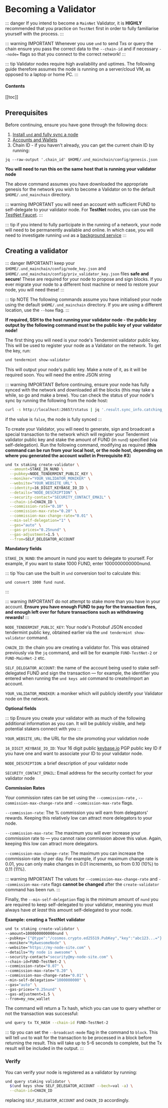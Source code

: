 # Becoming a Validator

::: danger
If you intend to become a `MainNet` Validator, it is **HIGHLY** recommended that you practice on `TestNet` first 
in order to fully familiarise yourself with the process.
:::

::: warning IMPORTANT
Whenever you use `und` to send Txs or query the chain ensure you pass the correct data to the `--chain-id` and if 
necessary `--node=` flags so that you connect to the correct network!
:::

::: tip
Validator nodes require high availability and uptimes. The following guide therefore assumes the node is running on a 
server/cloud VM, as opposed to a laptop or home PC.
:::

#### Contents

[[toc]]

## Prerequisites

Before continuing, ensure you have gone through the following docs:

1. [Install `und` and fully sync a node](../software/cosmovisor/install_statesync_cosmovisor.md)
2. [Accounts and Wallets](../software/accounts-wallets.md)
3. Chain ID - if you haven't already, you can get the current chain ID by running:

```
jq --raw-output '.chain_id' $HOME/.und_mainchain/config/genesis.json
```

**You will need to run this on the same host that is running your validator node**

The above command assumes you have downloaded the appropriate genesis for the network you wish to become a Validator 
on to the default `$HOME/.und_mainchain` directory.

::: warning IMPORTANT
you will need an account with sufficient FUND to self-delegate to your validator node. For **TestNet** nodes,
you can use the [TestNet Faucet](https://faucet-testnet.unification.io).
:::

::: tip
if you intend to fully participate in the running of a network, your node will need to be permanently available and 
online. In which case, you will need to investigate running `und` as a [background service](run-und-as-service.md)
:::

## Creating a validator

::: danger IMPORTANT!
keep your `$HOME/.und_mainchain/config/node_key.json` and `$HOME/.und_mainchain/config/priv_validator_key.json` files 
**safe and secure**! These are required for your node to propose and sign blocks. If you ever migrate your node to a 
different host machine or need to restore your node, you will need these!
:::

::: tip NOTE
The following commands assume you have initialised your node using the default `$HOME/.und_mainchain` directory. If
you are using a different location, use the `--home` flag.
:::

**If required, SSH to the host running your validator node - the public key output by the following command must be the
public key of your validator node!**

The first thing you will need is your node's Tendermint validator public key. This will be used to register your node 
as a Validator on the network. To get the key, run:

```bash
und tendermint show-validator
```
This will output your node's public key. Make a note of it, as it will be required soon. You will need the entire 
JSON string

::: warning IMPORTANT
Before continuing, ensure your node has fully synced with the network and downloaded all the blocks (this may take 
a while, so go and make a brew). You can check the status of your node's sync by running the following from the node 
host:

```bash
curl -s http://localhost:26657/status | jq '.result.sync_info.catching_up'
```

if the value is `false`, the node is fully synced
:::

To create your Validator, you will need to generate, sign and broadcast a special transaction to the network which will 
register your Tendermint validator public key and stake the amount of FUND (in `nund`) specified (via self-delegation). 
Run the following command, modifying as required (**this command can be run from your local host, or the node host,
depending on where you generated the account wallet in Prerequisite #3**)

```bash
und tx staking create-validator \
  --amount=STAKE_IN_NUND \
  --pubkey=NODE_TENDERMINT_PUBLIC_KEY \
  --moniker="YOUR_VALIDATOR_MONIKER" \
  --website="YOUR_WEBSITE_URL" \
  --identity=16_DIGIT_KEYBASE_IO_ID \
  --details="NODE_DESCRIPTION" \
  --security-contact="SECURITY_CONTACT_EMAIL" \
  --chain-id=CHAIN_ID \
  --commission-rate="0.10" \
  --commission-max-rate="0.20" \
  --commission-max-change-rate="0.01" \
  --min-self-delegation="1" \
  --gas="auto" \
  --gas-prices="0.25nund" \
  --gas-adjustment=1.5 \
  --from=SELF_DELEGATOR_ACCOUNT
```

**Mandatory fields**

`STAKE_IN_NUND`: the amount in nund you want to delegate to yourself. For example, if you want to stake 1000 FUND, 
enter 1000000000000nund.

::: tip
You can use the built in `und` conversion tool to calculate this:

```
und convert 1000 fund nund.
```
:::

::: warning IMPORTANT
do not attempt to stake more than you have in your account. **Ensure you have enough FUND to pay for the transaction 
fees, and enough left over for future transactions such as withdrawing rewards!**
:::

`NODE_TENDERMINT_PUBLIC_KEY`: Your node's Protobuf JSON encoded tendermint public key, obtained earlier via the 
`und tendermint show-validator` command.

`CHAIN_ID`: the chain you are creating a validator for. This was obtained previously via the `jq` command, and will 
be for example `FUND-TestNet-2` or `FUND-MainNet-2` etc.

`SELF_DELEGATOR_ACCOUNT`: the name of the account being used to stake self-delegated FUND and sign the 
transaction — for example, the identifier you entered when running the `und keys add` command to 
create/import an account.

`YOUR_VALIDATOR_MONIKER`: a moniker which will publicly identify your Validator node on the network.

**Optional fields**

::: tip
Ensure you create your validator with as much of the following additional information as you can. It will be 
publicly visible, and help potential stakers connect with you
:::

`YOUR_WEBSITE_URL`: the URL for the site promoting your validation node

`16_DIGIT_KEYBASE_IO_ID`: Your 16 digit public [keybase.io](https://keybase.io) PGP public key ID if you have one 
and want to associate your ID to your validator node.

`NODE_DESCRIPTION`: a brief description of your validator node

`SECURITY_CONTACT_EMAIL`: Email address for the security contact for your validator node

**Commission Rates**

Your commission rates can be set using the `--commission-rate` , `--commission-max-change-rate` and 
`--commission-max-rate` flags.

`--commission-rate`: The % commission you will earn from delegators’ rewards. Keeping this relatively low can 
attract more delegators to your node.

`--commission-max-rate`: The maximum you will ever increase your commission rate to — you cannot raise commission 
above this value. Again, keeping this low can attract more delegators.

`--commission-max-change-rate`: The maximum you can increase the commission-rate by per day. For example, if your 
maximum change rate is 0.01, you can only make changes in 0.01 increments, so from 0.10 (10%) to 0.11 (11%).

::: warning IMPORTANT
The values for `--commission-max-change-rate` and `--commission-max-rate` flags **cannot be changed** after 
the `create-validator` command has been run.
:::

Finally, the `--min-self-delegation` flag is the minimum amount of `nund` you are required to keep self-delegated 
to your validator, meaning you must always have _at least_ this amount self-delegated to your node.

**Example: creating a TestNet validator**

```bash
und tx staking create-validator \
--amount=1000000000000nund \
--pubkey='{"@type":"/cosmos.crypto.ed25519.PubKey","key":"abc123...="}' \
--moniker="MyAwesomeNode" \
--website="https://my-node-site.com" \
--details="My node is awesome" \
--security-contact="security@my-node-site.com" \
--chain-id=FUND-TestNet-2 \
--commission-rate="0.07" \
--commission-max-rate="0.20" \
--commission-max-change-rate="0.01" \
--min-self-delegation="1000000000" \
--gas="auto" \
--gas-prices="0.25nund" \
--gas-adjustment=1.5 \
--from=my_new_wallet
```

The command will return a Tx hash, which you can use to query whether or not the transaction was successful:

```bash
und query tx TX_HASH --chain-id FUND-TestNet-2
```

::: tip
you can set the `--broadcast-mode` flag in the command to `block`. This will tell `und` to wait for the 
transaction to be processed in a block before returning the result. This will take up to 5-6 seconds to complete, 
but the Tx result will be included in the output.
:::

### Verify

You can verify your node is registered as a validator by running:

```bash
und query staking validator \
  $(und keys show SELF_DELEGATOR_ACCOUNT --bech=val -a) \
  --chain-id=CHAIN_ID
```

replacing `SELF_DELEGATOR_ACCOUNT` and `CHAIN_ID` accordingly.
